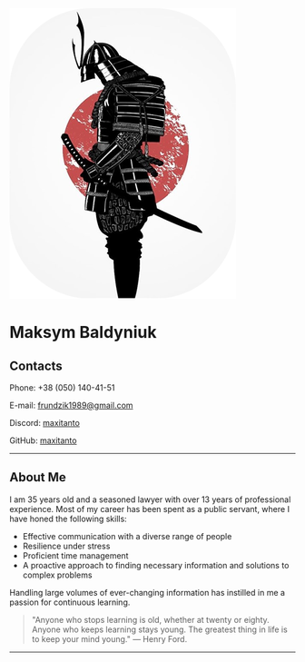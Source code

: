 ![My photo](./img/unnamed.png)

# **Maksym Baldyniuk**

## **Contacts**

Phone: +38 (050) 140-41-51

E-mail: frundzik1989@gmail.com

Discord: [maxitanto](https://discordapp.com/users/1251110022671237123)

GitHub: [maxitanto](https://github.com/maxitanto)

---

## **About Me**

I am 35 years old and a seasoned lawyer with over 13 years of professional experience. Most of my career has been spent as a public servant, where I have honed the following skills:

- Effective communication with a diverse range of people
- Resilience under stress
- Proficient time management
- A proactive approach to finding necessary information and solutions to complex problems

Handling large volumes of ever-changing information has instilled in me a passion for continuous learning.

> "Anyone who stops learning is old, whether at twenty or eighty. Anyone who keeps learning stays young. The greatest thing in life is to keep your mind young." — Henry Ford.

---
